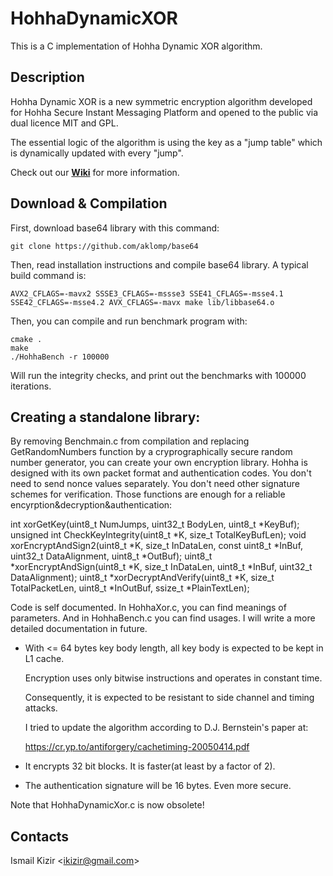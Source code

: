 
# HohhaDynamicXOR

This is a C implementation of Hohha Dynamic XOR algorithm.

## Description

Hohha Dynamic XOR is a new symmetric encryption algorithm developed for Hohha Secure Instant Messaging Platform and opened to the public via dual licence MIT and GPL.

The essential logic of the algorithm is using the key as a "jump table" which is dynamically updated with every "jump".

Check out our **[Wiki]** for more information.

## Download & Compilation

First, download base64 library with this command:
```
git clone https://github.com/aklomp/base64
```

Then, read installation instructions and compile base64 library.
A typical build command is:
```
AVX2_CFLAGS=-mavx2 SSSE3_CFLAGS=-mssse3 SSE41_CFLAGS=-msse4.1 SSE42_CFLAGS=-msse4.2 AVX_CFLAGS=-mavx make lib/libbase64.o
```

Then, you can compile and run benchmark program with:
```
cmake .
make
./HohhaBench -r 100000
```
Will run the integrity checks, and print out the benchmarks with 100000 iterations.

## Creating a standalone library:
By removing Benchmain.c from compilation and replacing GetRandomNumbers function by a 
cryprographically secure random number generator, you can create your own encryption library.
Hohha is designed with its own packet format and authentication codes. 
You don't need to send nonce values separately.
You don't need other signature schemes for verification.
Those functions are enough for a reliable encyrption&decryption&authentication:

int xorGetKey(uint8_t NumJumps, uint32_t BodyLen, uint8_t *KeyBuf);
unsigned int CheckKeyIntegrity(uint8_t *K, size_t TotalKeyBufLen);
void xorEncryptAndSign2(uint8_t *K, size_t InDataLen, const uint8_t *InBuf, uint32_t DataAlignment, uint8_t *OutBuf);
uint8_t *xorEncryptAndSign(uint8_t *K, size_t InDataLen, uint8_t *InBuf, uint32_t DataAlignment);
uint8_t *xorDecryptAndVerify(uint8_t *K, size_t TotalPacketLen, uint8_t *InOutBuf, ssize_t *PlainTextLen);

Code is self documented. In HohhaXor.c, you can find meanings of parameters.
And in HohhaBench.c you can find usages.
I will write a more detailed documentation in future.

* With <= 64 bytes key body length, all key body is expected to be kept in L1 cache.

  Encryption uses only bitwise instructions and operates in constant time.
  
  Consequently, it is expected to be resistant to side channel and timing attacks.
  
  I tried to update the algorithm according to D.J. Bernstein's paper at:
  
  https://cr.yp.to/antiforgery/cachetiming-20050414.pdf
  
  
* It encrypts 32 bit blocks. It is faster(at least by a factor of 2). 

* The authentication signature will be 16 bytes. Even more secure.

Note that HohhaDynamicXor.c is now obsolete!


## Contacts

Ismail Kizir <[ikizir@gmail.com]>

[wiki]: https://github.com/ikizir/HohhaDynamicXOR/wiki
[ikizir@gmail.com]: mailto:ikizir@gmail.com
[http://ismail-kizir.blogspot.com.tr/]: http://ismail-kizir.blogspot.com.tr/

